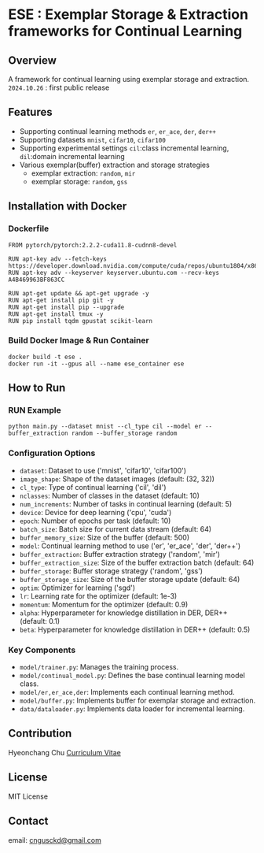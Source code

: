 # ESE : Exemplar Storage & Extraction frameworks for Continual Learning

## Overview

A framework for continual learning using exemplar storage and extraction.  
`2024.10.26` : first public release

## Features

- Supporting continual learning methods `er`, `er_ace`, `der`, `der++`
- Supporting datasets `mnist`, `cifar10`, `cifar100`
- Supporting experimental settings `cil`:class incremental learning, `dil`:domain incremental learning
- Various exemplar(buffer) extraction and storage strategies 
  - exemplar extraction: `random`, `mir`
  - exemplar storage: `random`, `gss`

## Installation with Docker
### Dockerfile
```
FROM pytorch/pytorch:2.2.2-cuda11.8-cudnn8-devel

RUN apt-key adv --fetch-keys https://developer.download.nvidia.com/compute/cuda/repos/ubuntu1804/x86_64/7fa2af80.pub
RUN apt-key adv --keyserver keyserver.ubuntu.com --recv-keys A4B469963BF863CC

RUN apt-get update && apt-get upgrade -y
RUN apt-get install pip git -y
RUN apt-get install pip --upgrade
RUN apt-get install tmux -y
RUN pip install tqdm gpustat scikit-learn
```

### Build Docker Image & Run Container
```
docker build -t ese .
docker run -it --gpus all --name ese_container ese
```

## How to Run

### RUN Example
```
python main.py --dataset mnist --cl_type cil --model er --buffer_extraction random --buffer_storage random
```

### Configuration Options

- `dataset`: Dataset to use ('mnist', 'cifar10', 'cifar100')
- `image_shape`: Shape of the dataset images (default: (32, 32))
- `cl_type`: Type of continual learning ('cil', 'dil')
- `nclasses`: Number of classes in the dataset (default: 10)
- `num_increments`: Number of tasks in continual learning (default: 5)
- `device`: Device for deep learning ('cpu', 'cuda')
- `epoch`: Number of epochs per task (default: 10)
- `batch_size`: Batch size for current data stream (default: 64)
- `buffer_memory_size`: Size of the buffer (default: 500)
- `model`: Continual learning method to use ('er', 'er_ace', 'der', 'der++')
- `buffer_extraction`: Buffer extraction strategy ('random', 'mir')
- `buffer_extraction_size`: Size of the buffer extraction batch (default: 64)
- `buffer_storage`: Buffer storage strategy ('random', 'gss')
- `buffer_storage_size`: Size of the buffer storage update (default: 64)
- `optim`: Optimizer for learning ('sgd')
- `lr`: Learning rate for the optimizer (default: 1e-3)
- `momentum`: Momentum for the optimizer (default: 0.9)
- `alpha`: Hyperparameter for knowledge distillation in DER, DER++ (default: 0.1)
- `beta`: Hyperparameter for knowledge distillation in DER++ (default: 0.5)

### Key Components

- `model/trainer.py`: Manages the training process.
- `model/continual_model.py`: Defines the base continual learning model class.
- `model/er,er_ace,der`: Implements each continual learning method.
- `model/buffer.py`: Implements buffer for exemplar storage and extraction.
- `data/dataloader.py`: Implements data loader for incremental learning.

## Contribution

Hyeonchang Chu [Curriculum Vitae](http://air.cau.ac.kr/)

## License

MIT License

## Contact

email: cngusckd@gmail.com